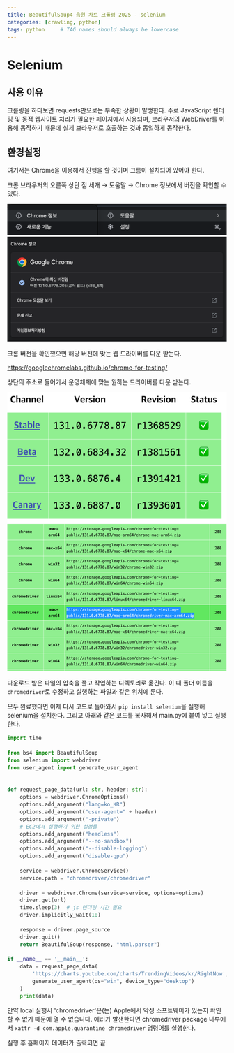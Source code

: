 ```yaml
---
title: BeautifulSoup4 음원 차트 크롤링 2025 - selenium
categories: [crawling, python]
tags: python     # TAG names should always be lowercase
---
```


# Selenium
## 사용 이유
크롤링을 하다보면 requests만으로는 부족한 상황이 발생한다.
주로 JavaScript 렌더링 및 동적 웹사이트 처리가 필요한 페이지에서 사용되며, 브라우저의 WebDriver를 이용해 동작하기 때문에 실제 브라우저로 호출하는 것과 동일하게 동작한다.

## 환경설정 
여기서는 Chrome을 이용해서 진행을 할 것이며 크롬이 설치되어 있어야 한다.

크롬 브라우저의 오른쪽 상단 점 세개 → 도움말 → Chrome 정보에서 버전을 확인할 수 있다.

![chrome-help.png](../assets/img/chrome-help.png)
![chrome-ver.png](../assets/img/chrome-ver.png)

크롬 버전을 확인했으면 해당 버전에 맞는 웹 드라이버를 다운 받는다.

https://googlechromelabs.github.io/chrome-for-testing/

상단의 주소로 들어가서 운영체제에 맞는 원하는 드라이버를 다운 받는다.

![chrome-webdriver.png](../assets/img/chrome-webdriver.png)
![chrome-webdriver-download.png](../assets/img/chrome-webdriver-download.png)

다운로드 받은 파일의 압축을 풀고 작업하는 디렉토리로 옮긴다. 이 때 폴더 이름을 `chromedriver`로 수정하고 실행하는 파일과 같은 위치에 둔다.

모두 완료했다면 이제 다시 코드로 돌아와서 `pip install selenium`을 실행해 selenium을 설치한다.
그리고 아래와 같은 코드를 복사해서 main.py에 붙여 넣고 실행한다.

```python
import time

from bs4 import BeautifulSoup
from selenium import webdriver
from user_agent import generate_user_agent


def request_page_data(url: str, header: str):
    options = webdriver.ChromeOptions()
    options.add_argument("lang=ko_KR")
    options.add_argument("user-agent=" + header)
    options.add_argument("-private")
    # EC2에서 실행하기 위한 설정들
    options.add_argument("headless")
    options.add_argument("--no-sandbox")
    options.add_argument("--disable-logging")
    options.add_argument("disable-gpu")

    service = webdriver.ChromeService()
    service.path = "chromedriver/chromedriver"

    driver = webdriver.Chrome(service=service, options=options)
    driver.get(url)
    time.sleep(3)  # js 렌더링 시간 필요
    driver.implicitly_wait(10)

    response = driver.page_source
    driver.quit()
    return BeautifulSoup(response, "html.parser")

if __name__ == '__main__':
    data = request_page_data(
        'https://charts.youtube.com/charts/TrendingVideos/kr/RightNow',
        generate_user_agent(os="win", device_type="desktop")
    )
    print(data)

```

만약 local 실행시 'chromedriver'은(는) Apple에서 악성 소프트웨어가 있는지 확인할 수 없기 때문에 열 수 없습니다.
에러가 발샌한다면 chromedriver package 내부에서 `xattr -d com.apple.quarantine chromedriver` 명령어를 실행한다.

실행 후 홈페이지 데이터가 출력되면 끝 
